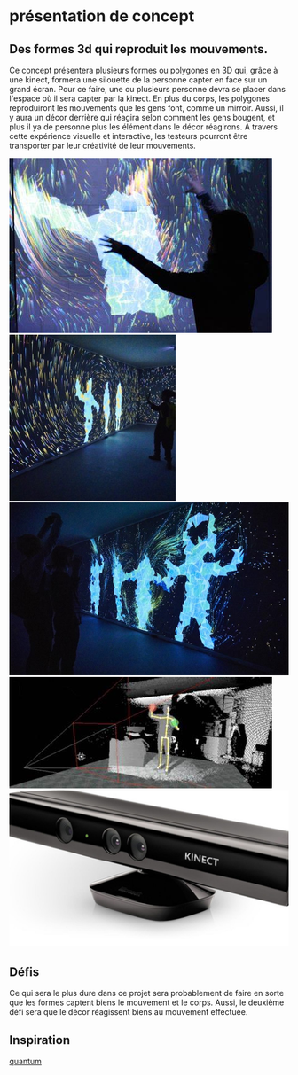 # présentation de concept
## Des formes 3d qui reproduit les mouvements.

 Ce concept présentera plusieurs formes ou polygones en 3D qui, grâce à une kinect, formera une silouette de la personne capter en face sur un grand écran. Pour ce faire, une ou plusieurs personne devra se placer dans l'espace où il sera capter par la kinect. En plus du corps, les polygones reproduiront les mouvements que les gens font, comme un mirroir. Aussi, il y aura un décor derrière qui réagira selon comment les gens bougent, et plus il ya de personne plus les élément dans le décor réagirons. À travers cette expérience visuelle et interactive, les testeurs pourront être transporter par leur créativité de leur mouvements.

![mouvement](medias/mouvement.jfif) ![decor](medias/decor.jpg) ![espace](medias/espace.jpg) ![capteur](medias/kinect.jpg) ![kinect](medias/capteur.jpg)

## Défis

Ce qui sera le plus dure dans ce projet sera probablement de faire en sorte que les formes captent biens le mouvement et le corps. Aussi, le deuxième défi sera que le décor réagissent biens au mouvement effectuée.

## Inspiration 
[quantum](https://fundacjaphoton.pl/dzialalnosc-activities/quantum-space/)
